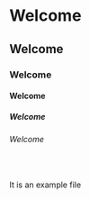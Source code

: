 <html>
  <h1>Welcome</h1>
  <h2>Welcome</h2>
  <h3>Welcome</h3>
  <h4>Welcome</h4>
  <h5>Welcome</h5>
  <h6>Welcome</h6>
<br>
<p> It is an example file</p>
</html>
    

